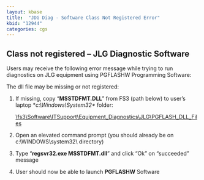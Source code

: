 ```yaml
---
layout: kbase
title:  "JDG Diag - Software Class Not Registered Error"
kbid: "12944"
categories: cgs
---
```


## Class not registered – JLG Diagnostic Software

 

 

 

Users may receive the following error message while trying to run diagnostics on JLG equipment using PGFLASHW Programming Software:

 

The dll file may be missing or not registered:

 

1. If missing, copy “**MSSTDFMT.DLL**” from FS3 (path below) to user’s laptop **c:\Windows\System32\** folder:

 

    [\\fs3\Software\ITSupport\Equipment_Diagnostics\JLG\PGFLASH_DLL_Files](\\fs3\Software\ITSupport\Equipment_Diagnostics\JLG\PGFLASH_DLL_Files)

 

2. Open an elevated command prompt (you should already be on c:\WINDOWS\system32\ directory)

 

3. Type “**regsvr32.exe MSSTDFMT.dll**” and click “Ok” on “succeeded” message

 

4. User should now be able to launch **PGFLASHW** Software

